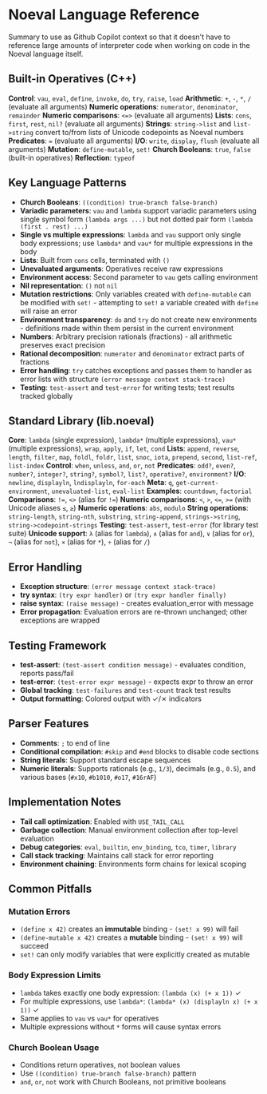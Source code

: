 # Noeval Language Reference

Summary to use as Github Copilot context so that it doesn't have to reference large amounts of interpreter code when working on code in the Noeval language itself.

## Built-in Operatives (C++)

**Control**: `vau`, `eval`, `define`, `invoke`, `do`, `try`, `raise`, `load`
**Arithmetic**: `+`, `-`, `*`, `/` (evaluate all arguments)
**Numeric operations**: `numerator`, `denominator`, `remainder`
**Numeric comparisons**: `<=>` (evaluate all arguments)
**Lists**: `cons`, `first`, `rest`, `nil?` (evaluate all arguments)
**Strings**: `string->list` and `list->string` convert to/from lists of Unicode codepoints as Noeval numbers
**Predicates**: `=` (evaluate all arguments)
**I/O**: `write`, `display`, `flush` (evaluate all arguments)
**Mutation**: `define-mutable`, `set!`
**Church Booleans**: `true`, `false` (built-in operatives)
**Reflection**: `typeof`

## Key Language Patterns

- **Church Booleans**: `((condition) true-branch false-branch)`
- **Variadic parameters**: `vau` and `lambda` support variadic parameters using single symbol form `(lambda args ...)` but not dotted pair form `(lambda (first . rest) ...)`
- **Single vs multiple expressions**: `lambda` and `vau` support only single body expressions; use `lambda*` and `vau*` for multiple expressions in the body
- **Lists**: Built from `cons` cells, terminated with `()`
- **Unevaluated arguments**: Operatives receive raw expressions
- **Environment access**: Second parameter to `vau` gets calling environment
- **Nil representation**: `()` not `nil`
- **Mutation restrictions**: Only variables created with `define-mutable` can be modified with `set!` - attempting to `set!` a variable created with `define` will raise an error
- **Environment transparency**: `do` and `try` do not create new environments - definitions made within them persist in the current environment
- **Numbers**: Arbitrary precision rationals (fractions) - all arithmetic preserves exact precision
- **Rational decomposition**: `numerator` and `denominator` extract parts of fractions
- **Error handling**: `try` catches exceptions and passes them to handler as error lists with structure `(error message context stack-trace)`
- **Testing**: `test-assert` and `test-error` for writing tests; test results tracked globally

## Standard Library (lib.noeval)

**Core**: `lambda` (single expression), `lambda*` (multiple expressions), `vau*` (multiple expressions), `wrap`, `apply`, `if`, `let`, `cond`
**Lists**: `append`, `reverse`, `length`, `filter`, `map`, `foldl`, `foldr`, `list`, `snoc`, `iota`, `prepend`, `second`, `list-ref`, `list-index`
**Control**: `when`, `unless`, `and`, `or`, `not`
**Predicates**: `odd?`, `even?`, `number?`, `integer?`, `string?`, `symbol?`, `list?`, `operative?`, `environment?`
**I/O**: `newline`, `displayln`, `lndisplayln`, `for-each`
**Meta**: `q`, `get-current-environment`, `unevaluated-list`, `eval-list`
**Examples**: `countdown`, `factorial`
**Comparisons**: `!=`, `<>` (alias for `!=`)
**Numeric comparisons**: `<`, `>`, `<=`, `>=` (with Unicode aliases `≤`, `≥`)
**Numeric operations**: `abs`, `modulo`
**String operations**: `string-length`, `string-nth`, `substring`, `string-append`, `strings->string`, `string->codepoint-strings`
**Testing**: `test-assert`, `test-error` (for library test suite)
**Unicode support**: `λ` (alias for `lambda`), `∧` (alias for `and`), `∨` (alias for `or`), `¬` (alias for `not`), `×` (alias for `*`), `÷` (alias for `/`)

## Error Handling

- **Exception structure**: `(error message context stack-trace)`
- **try syntax**: `(try expr handler)` or `(try expr handler finally)`
- **raise syntax**: `(raise message)` - creates evaluation_error with message
- **Error propagation**: Evaluation errors are re-thrown unchanged; other exceptions are wrapped

## Testing Framework

- **test-assert**: `(test-assert condition message)` - evaluates condition, reports pass/fail
- **test-error**: `(test-error expr message)` - expects expr to throw an error
- **Global tracking**: `test-failures` and `test-count` track test results
- **Output formatting**: Colored output with ✓/✗ indicators

## Parser Features

- **Comments**: `;` to end of line
- **Conditional compilation**: `#skip` and `#end` blocks to disable code sections
- **String literals**: Support standard escape sequences
- **Numeric literals**: Supports rationals (e.g., `1/3`), decimals (e.g., `0.5`), and various bases (`#x10`, `#b1010`, `#o17`, `#16rAF`)

## Implementation Notes

- **Tail call optimization**: Enabled with `USE_TAIL_CALL`
- **Garbage collection**: Manual environment collection after top-level evaluation
- **Debug categories**: `eval`, `builtin`, `env_binding`, `tco`, `timer`, `library`
- **Call stack tracking**: Maintains call stack for error reporting
- **Environment chaining**: Environments form chains for lexical scoping

## Common Pitfalls

### Mutation Errors

- `(define x 42)` creates an **immutable** binding - `(set! x 99)` will fail
- `(define-mutable x 42)` creates a **mutable** binding - `(set! x 99)` will succeed
- `set!` can only modify variables that were explicitly created as mutable

### Body Expression Limits

- `lambda` takes exactly one body expression: `(lambda (x) (+ x 1))` ✓
- For multiple expressions, use `lambda*`: `(lambda* (x) (displayln x) (+ x 1))` ✓  
- Same applies to `vau` vs `vau*` for operatives
- Multiple expressions without `*` forms will cause syntax errors

### Church Boolean Usage

- Conditions return operatives, not boolean values
- Use `((condition) true-branch false-branch)` pattern
- `and`, `or`, `not` work with Church Booleans, not primitive booleans
